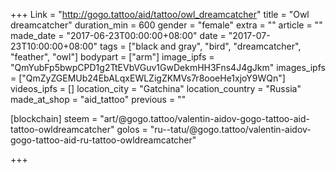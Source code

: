 +++
Link = "http://gogo.tattoo/aid/tattoo/owl_dreamcatcher"
title = "Owl dreamcatcher"
duration_min = 600
gender = "female"
extra = ""
article = ""
made_date = "2017-06-23T00:00:00+08:00"
date = "2017-07-23T10:00:00+08:00"
tags = ["black and gray", "bird", "dreamcatcher", "feather", "owl"]
bodypart = ["arm"]
image_ipfs = "QmYubFp5bwpCPD1g2TtEVbVGuv1GwDekmHH3Fns4J4gJkm"
images_ipfs = ["QmZyZGEMUb24EbALqxEWLZigZKMVs7r8ooeHe1xjoY9WQn"]
videos_ipfs = []
location_city = "Gatchina"
location_country = "Russia"
made_at_shop = "aid_tattoo"
previous = ""

[blockchain]
steem = "art/@gogo.tattoo/valentin-aidov-gogo-tattoo-aid-tattoo-owldreamcatcher"
golos = "ru--tatu/@gogo.tattoo/valentin-aidov-gogo-tattoo-aid-ru-tattoo-owldreamcatcher"

+++
